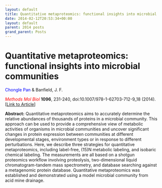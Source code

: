 ```yaml
---
layout: default
title: Quantitative metaproteomics: functional insights into microbial communities
date: 2014-02-12T20:53:34+00:00
layout: default
parent: 2014 posts
grand_parent: Posts
---
```

# Quantitative metaproteomics: functional insights into microbial communities
<span style="color: #0000ff;">Chongle Pan</span> & Banfield, J. F.

<span style="color: #ff0000;"><em>Methods Mol Biol</em></span> **1096**, 231-240, doi:10.1007/978-1-62703-712-9_18 (2014). [[Link to Article](http://link.springer.com/protocol/10.1007%2F978-1-62703-712-9_18)]

<!--more-->

**Abstract:** Quantitative metaproteomics aims to accurately determine the relative abundances of thousands of proteins in a microbial community. This approach can be used to provide a comprehensive view of metabolic activities of organisms in microbial communities and uncover significant changes in protein expression between communities at different developmental stages, environment types or in response to different perturbations. Here, we describe three strategies for quantitative metaproteomics, including label-free, (15)N metabolic labeling, and isobaric chemical labeling. The measurements are all based on a shotgun proteomics workflow involving proteolysis, two-dimensional liquid chromatogram-tandem mass spectrometry, and database searching against a metagenomic protein database. Quantitative metaproteomics was established and demonstrated using a model microbial community from acid mine drainage.